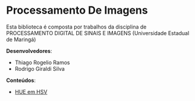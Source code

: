 # Processamento De Imagens

Esta biblioteca é composta por trabalhos da disciplina de PROCESSAMENTO DIGITAL DE SINAIS E IMAGENS (Universidade Estadual de Maringá)

**Desenvolvedores**:
* Thiago Rogelio Ramos
* Rodrigo Giraldi Silva

**Conteúdos**:

* [HUE em HSV](https://github.com/thiagorogelio/ProcessamentoDeImagens/tree/master/HUEinHSV)

